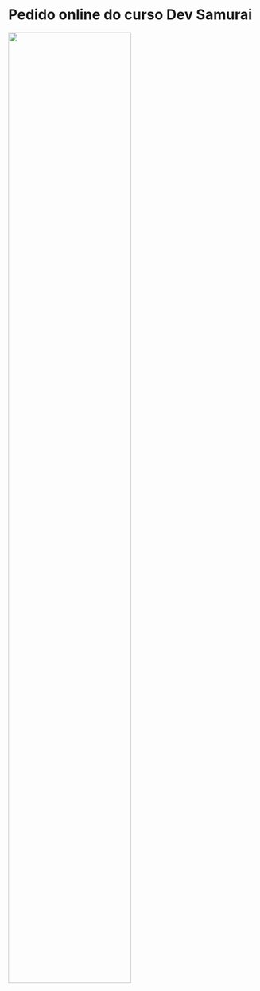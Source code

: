# Pedido online do curso Dev Samurai

<img src="https://user-images.githubusercontent.com/106337542/231895411-794fc12c-8fba-47c0-b765-86bdbed8215d.gif" height="70%" width="70%"/>

